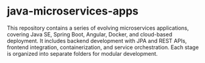 # java-microservices-apps
This repository contains a series of evolving microservices applications, covering Java SE, Spring Boot, Angular, Docker, and cloud-based deployment. It includes backend development with JPA and REST APIs, frontend integration, containerization, and service orchestration. Each stage is organized into separate folders for modular development.
